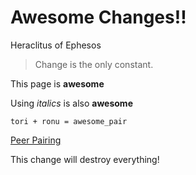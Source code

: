 # Awesome Changes!!

Heraclitus of Ephesos

> Change is the only constant.

This page is **awesome**

Using *italics* is also **awesome**

```
tori + ronu = awesome_pair
```
[Peer Pairing](http://cdn.meme.am/instances/61094966.jpg)

This change will destroy everything!

